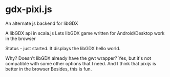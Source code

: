 # gdx-pixi.js

An alternate js backend for libGDX

A libGDX api in scala.js 
Lets libGDX game written for Android/Desktop work in the browser

Status - just started. It displays the libGDX hello world.

Why? Doesn't libGDX already have the gwt wrapper?
Yes, but it's not compatible with some other options that I need.
And I think that pixijs is better in the browser
Besides, this is fun.
